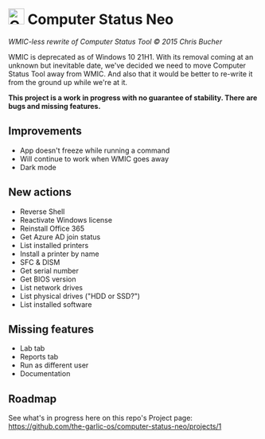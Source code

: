 # <img src="computer_on_fire.ico" alt="Computer on fire" height="32"/> Computer Status Neo
_WMIC-less rewrite of Computer Status Tool © 2015 Chris Bucher_

WMIC is deprecated as of Windows 10 21H1. With its removal coming at an unknown but inevitable date, we've decided we need to move Computer Status Tool away from WMIC. And also that it would be better to re-write it from the ground up while we're at it.

**This project is a work in progress with no guarantee of stability. There are bugs and missing features.**

## Improvements
- App doesn't freeze while running a command
- Will continue to work when WMIC goes away
- Dark mode

## New actions
- Reverse Shell
- Reactivate Windows license
- Reinstall Office 365
- Get Azure AD join status
- List installed printers
- Install a printer by name
- SFC & DISM
- Get serial number
- Get BIOS version
- List network drives
- List physical drives ("HDD or SSD?")
- List installed software

## Missing features
- Lab tab
- Reports tab
- Run as different user
- Documentation

## Roadmap
See what's in progress here on this repo's Project page: https://github.com/the-garlic-os/computer-status-neo/projects/1
